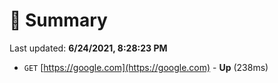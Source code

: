 # 📖 Summary
Last updated: **6/24/2021, 8:28:23 PM**

- `GET` [https://google.com](https://google.com) - **Up** (238ms)
